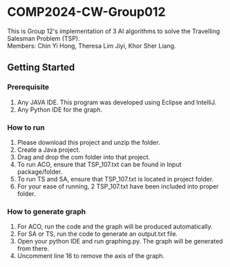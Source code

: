 # COMP2024-CW-Group012
This is Group 12's implementation of 3 AI algorithms to solve the Travelling Salesman Problem (TSP).   
Members: Chin Yi Hong, Theresa Lim Jiyi, Khor Sher Liang.
## Getting Started
### Prerequisite
1. Any JAVA IDE. This program was developed using Eclipse and IntelliJ.
2. Any Python IDE for the graph.
### How to run
1. Please download this project and unzip the folder.
2. Create a Java project.
3. Drag and drop the com folder into that project.
4. To run ACO, ensure that TSP_107.txt can be found in Input package/folder.
5. To run TS and SA, ensure that TSP_107.txt is located in project folder.
6. For your ease of running, 2 TSP_107.txt have been included into proper folder.
### How to generate graph
1. For ACO, run the code and the graph will be produced automatically.
2. For SA or TS, run the code to generate an output.txt file.
3. Open your python IDE and run graphing.py. The graph will be generated from there.
4. Uncomment line 16 to remove the axis of the graph.
